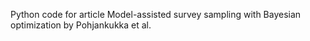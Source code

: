 Python code for article Model-assisted survey sampling with Bayesian optimization by Pohjankukka et al.
